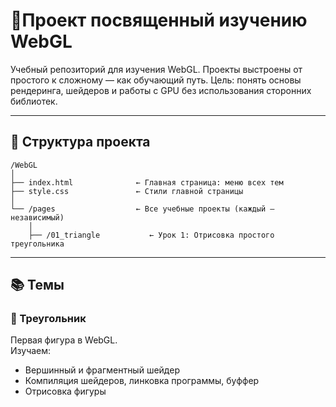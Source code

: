 # 🎨Проект посвященный изучению WebGL

Учебный репозиторий для изучения WebGL.
Проекты выстроены от простого к сложному — как обучающий путь. 
Цель: понять основы рендеринга, шейдеров и работы с GPU без использования сторонних библиотек.

---

## 📁 Структура проекта
```
/WebGL
│
├── index.html              ← Главная страница: меню всех тем
├── style.css               ← Стили главной страницы
│
└── /pages                  ← Все учебные проекты (каждый — независимый)
    │
    ├── /01_triangle           ← Урок 1: Отрисовка простого треугольника
```
---

## 📚 Темы

### 🔺 Треугольник
Первая фигура в WebGL.  
Изучаем:
- Вершинный и фрагментный шейдер
- Компиляция шейдеров, линковка программы, буффер
- Отрисовка фигуры
